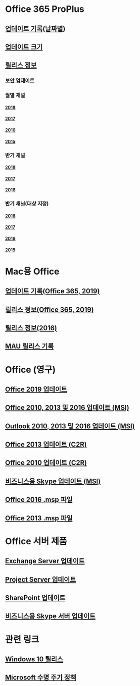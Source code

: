 # Office 365 ProPlus
## [업데이트 기록(날짜별)](update-history-office365-proplus-by-date.md)
## [업데이트 크기](download-sizes-office365-proplus-updates.md)

## [릴리스 정보](release-notes-office365-proplus.md)

### [보안 업데이트](office365-proplus-security-updates.md)

### 월별 채널
#### [2018](monthly-channel-2018.md)
#### [2017](monthly-channel-2017.md)
#### [2016](monthly-channel-2016.md)
#### [2015](monthly-channel-2015.md)

### 반기 채널
#### [2018](semi-annual-channel-2018.md)
#### [2017](semi-annual-channel-2017.md)
#### [2016](semi-annual-channel-2016.md)

### 반기 채널(대상 지정)
#### [2018](semi-annual-channel-targeted-2018.md)
#### [2017](semi-annual-channel-targeted-2017.md)
#### [2016](semi-annual-channel-targeted-2016.md)
#### [2015](semi-annual-channel-targeted-2015.md)

# Mac용 Office
## [업데이트 기록(Office 365, 2019)](update-history-office-for-mac.md)
## [릴리스 정보(Office 365, 2019)](release-notes-office-for-mac.md)
## [릴리스 정보(2016)](release-notes-office-2016-mac.md)
## [MAU 릴리스 기록](release-history-microsoft-autoupdate.md)

# Office (영구)
## [Office 2019 업데이트](update-history-office-2019.md)
## [Office 2010, 2013 및 2016 업데이트 (MSI)](office-updates-msi.md)
## [Outlook 2010, 2013 및 2016 업데이트 (MSI)](outlook-updates-msi.md)
## [Office 2013 업데이트 (C2R)](update-history-office-2013.md)
## [Office 2010 업데이트 (C2R)](update-history-office-2010-click-to-run.md)
## [비즈니스용 Skype 업데이트 (MSI)](https://docs.microsoft.com/SkypeForBusiness/sfb-client-updates)
## [Office 2016 .msp 파일](msp-files-office-2016.md)
## [Office 2013 .msp 파일](msp-files-office-2013.md)

# Office 서버 제품
## [Exchange Server 업데이트](https://docs.microsoft.com/Exchange/new-features/build-numbers-and-release-dates)
## [Project Server 업데이트](project-server-updates.md)
## [SharePoint 업데이트](sharepoint-updates.md)
## [비즈니스용 Skype 서버 업데이트](https://docs.microsoft.com/SkypeForBusiness/sfb-server-updates)

# 관련 링크
## [Windows 10 릴리스](https://www.microsoft.com/itpro/windows-10/release-information)
## [Microsoft 수명 주기 정책](https://support.microsoft.com/lifecycle)


